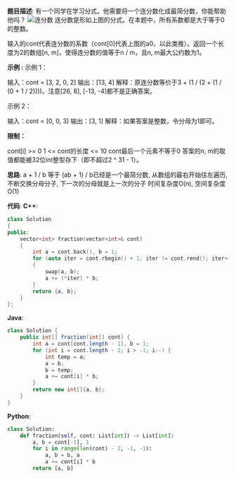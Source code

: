 __题目描述__:
有一个同学在学习分式。他需要将一个连分数化成最简分数，你能帮助他吗？
![连分数](https://assets.leetcode-cn.com/aliyun-lc-upload/uploads/2019/09/09/fraction_example_1.jpg)
连分数是形如上图的分式。在本题中，所有系数都是大于等于0的整数。

输入的cont代表连分数的系数（cont[0]代表上图的a0，以此类推）。返回一个长度为2的数组[n, m]，使得连分数的值等于n / m，且n, m最大公约数为1。

__示例 :__
示例 1：

输入：cont = [3, 2, 0, 2]
输出：[13, 4]
解释：原连分数等价于3 + (1 / (2 + (1 / (0 + 1 / 2))))。注意[26, 8], [-13, -4]都不是正确答案。

示例 2：

输入：cont = [0, 0, 3]
输出：[3, 1]
解释：如果答案是整数，令分母为1即可。

__限制：__

cont[i] >= 0
1 <= cont的长度 <= 10
cont最后一个元素不等于0
答案的n, m的取值都能被32位int整型存下（即不超过2 ^ 31 - 1）。

__思路__:
a + 1 / b 等于 (ab + 1) / b已经是一个最简分数, 从数组的最右开始往左遍历, 不断交换分母分子, 下一次的分母就是上一次的分子
时间复杂度O(n), 空间复杂度O(1)

__代码__:
__C++__:
```C++
class Solution 
{
public:
    vector<int> fraction(vector<int>& cont) 
    {
        int a = cont.back(), b = 1;
        for (auto iter = cont.rbegin() + 1; iter != cont.rend(); iter++)
        {
            swap(a, b);
            a += (*iter) * b;
        }
        return {a, b};
    }
};
```

__Java__:
```Java
class Solution {
    public int[] fraction(int[] cont) {
        int a = cont[cont.length - 1], b = 1;
        for (int i = cont.length - 2; i > -1; i--) {
            int temp = a;
            a = b;
            b = temp;
            a += cont[i] * b;
        }
        return new int[]{a, b};
    }
}
```

__Python__:
```Python
class Solution:
    def fraction(self, cont: List[int]) -> List[int]:
        a, b = cont[-1], 1
        for i in range(len(cont) - 2, -1, -1):
            a, b = b, a
            a += cont[i] * b
        return [a, b]
```